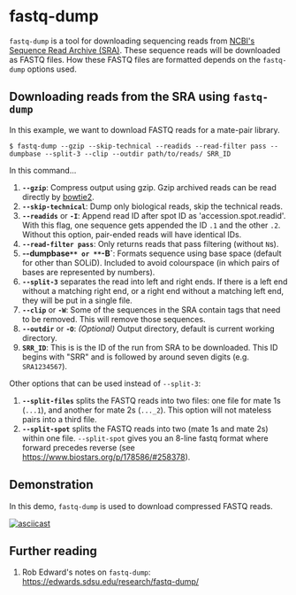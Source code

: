 # fastq-dump

`fastq-dump` is a tool for downloading sequencing reads from [NCBI's Sequence Read Archive (SRA)](https://www.ncbi.nlm.nih.gov/sra).
These sequence reads will be downloaded as FASTQ files.
How these FASTQ files are formatted depends on the `fastq-dump` options used.

## Downloading reads from the SRA using `fastq-dump`

In this example, we want to download FASTQ reads for a mate-pair library.

```
$ fastq-dump --gzip --skip-technical --readids --read-filter pass --dumpbase --split-3 --clip --outdir path/to/reads/ SRR_ID
```

In this command...

1. **`--gzip`**: Compress output using gzip. Gzip archived reads can be read directly by [bowtie2](bowtie2.md).
2. **`--skip-technical`**: Dump only biological reads, skip the technical reads.
3. **`--readids`** or **`-I`**: Append read ID after spot ID as 'accession.spot.readid'. With this flag, one sequence gets appended the ID `.1` and the other `.2`. Without this option, pair-ended reads will have identical IDs.
4. **`--read-filter pass`**: Only returns reads that pass filtering (without `N`s).
5. **--dumpbase`** or **`-B`**: Formats sequence using base space (default for other than SOLiD). Included to avoid colourspace (in which pairs of bases are represented by numbers).
6. **`--split-3`** separates the read into left and right ends. If there is a left end without a matching right end, or a right end without a matching left end, they will be put in a single file.
7. **`--clip`** or **`-W`**: Some of the sequences in the SRA contain tags that need to be removed. This will remove those sequences.
8. **`--outdir`** or **`-O`**: *(Optional)* Output directory, default is current working directory.
9. **`SRR_ID`**: This is is the ID of the run from SRA to be downloaded. This ID begins with "SRR" and is followed by around seven digits (e.g. `SRA1234567`).

Other options that can be used instead of `--split-3`:

1. **`--split-files`** splits the FASTQ reads into two files: one file for mate 1s (`...1`), and another for mate 2s (`..._2`). This option will not mateless pairs into a third file.
2. **`--split-spot`** splits the FASTQ reads into two (mate 1s and mate 2s) within one file. `--split-spot` gives you an 8-line fastq format where forward precedes reverse (see <https://www.biostars.org/p/178586/#258378>).

## Demonstration

In this demo, `fastq-dump` is used to download compressed FASTQ reads.

[![asciicast](https://asciinema.org/a/306937.svg)](https://asciinema.org/a/306937?autoplay=1)

## Further reading

1. Rob Edward's notes on `fastq-dump`: <https://edwards.sdsu.edu/research/fastq-dump/>
